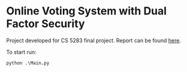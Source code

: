 # Online Voting System with Dual Factor Security
Project developed for CS 5283 final project. Report can be found [here](CS_5283_Final_Report.pdf).



To start run:
```python
python .\Main.py
```